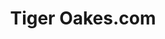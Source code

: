 ---
title: Tiger Oakes.com
subtitle: 
link: /
code: https://github.com/NotWoods/notwoods.github.io
summary: >
  App for riders of the bus in Hawaii, upgrading their basic paper schedules 
  into digital form. The app is designed to load and run quickly, and cache 
  itself so users can access the website while offline. The backend is designed 
  so the schedule data can be uploaded to Google Maps and other mapping systems.
---